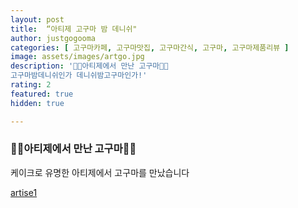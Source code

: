 ```yaml
---
layout: post
title:  “아티제 고구마 밤 데니쉬"
author: justgogooma
categories: [ 고구마카페, 고구마맛집, 고구마간식, 고구마, 고구마제품리뷰 ]
image: assets/images/artgo.jpg
description: '🍠🍠아티제에서 만난 고구마🍠🍠 
고구마밤데니쉬인가 데니쉬밤고구마인가!'
rating: 2
featured: true
hidden: true

---
```


### 🍠🍠아티제에서 만난 고구마🍠🍠

케이크로 유명한 아티제에서 고구마를 만났습니다 

[artise1](https://photos.app.goo.gl/w2Ydy4rQVaFTByABA)


